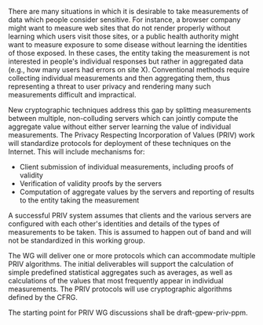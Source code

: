 There are many situations in which it is desirable to take
measurements of data which people consider sensitive. For instance,
a browser company might want to measure web sites that do not render properly without learning which users visit those sites, 
or a public health authority might want to measure exposure to some disease without learning the identities of those exposed. In these cases, the entity taking the
measurement is not interested in people's individual responses but
rather in aggregated data (e.g., how many users had errors on site X).
Conventional methods require collecting individual measurements and then
aggregating them, thus representing a threat to user privacy and
rendering many such measurements difficult and impractical.

New cryptographic techniques address this gap by splitting
measurements between multiple, non-colluding servers which can jointly compute the
aggregate value without either server learning the value of individual
measurements. The Privacy Respecting Incorporation of Values (PRIV) work will standardize
protocols for deployment of these techniques on the Internet. This
will include mechanisms for:
         
- Client submission of individual measurements, including proofs of validity
- Verification of validity proofs by the servers
- Computation of aggregate values by the servers and reporting of
  results to the entity taking the measurement

A successful PRIV system assumes that clients and the various servers
are configured with each other's identities and details of the types of
measurements to be taken. This is assumed to happen out of band
and will not be standardized in this working group.

The WG will deliver one or more protocols which can accommodate multiple
PRIV algorithms. The initial deliverables will support the calculation of simple
predefined statistical aggregates such as averages, as well as calculations of the values that most frequently appear in individual measurements.  The PRIV protocols will use
cryptographic algorithms defined by the CFRG.

The starting point for PRIV WG discussions shall be draft-gpew-priv-ppm.










            
